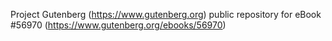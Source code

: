 Project Gutenberg (https://www.gutenberg.org) public repository for
eBook #56970 (https://www.gutenberg.org/ebooks/56970)
